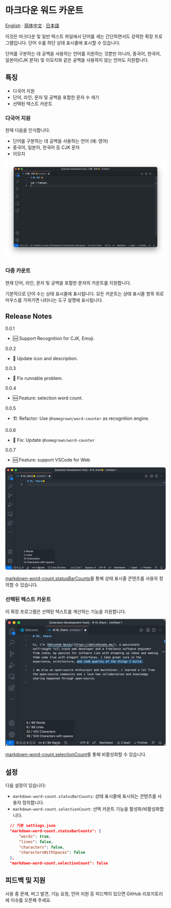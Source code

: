 # 마크다운 워드 카운트

[English](./README.md) ∙ [简体中文](./README.zh-CN.md) ∙ [日本語](./README.ja.md)

이것은 마크다운 및 일반 텍스트 파일에서 단어를 세는 간단하면서도 강력한 확장 프로그램입니다. 단어 수를 하단 상태 표시줄에 표시할 수 있습니다.

단어를 구분하는 데 공백을 사용하는 언어를 지원하는 것뿐만 아니라, 중국어, 한국어, 일본어(CJK 문자) 및 이모지와 같은 공백을 사용하지 않는 언어도 지원합니다.

## 특징

- 다국어 지원
- 단어, 라인, 문자 및 공백을 포함한 문자 수 세기
- 선택된 텍스트 카운트

### 다국어 지원

현재 다음을 인식합니다:

- 단어를 구분하는 데 공백을 사용하는 언어 (예: 영어)
- 중국어, 일본어, 한국어 등 CJK 문자
- 이모지

![CJK 및 이모지 지원](./screenshots/CJK.png)

### 다중 카운트

현재 단어, 라인, 문자 및 공백을 포함한 문자의 카운트를 지원합니다.

기본적으로 단어 수는 상태 표시줄에 표시됩니다. 모든 카운트는 상태 표시줄 항목 위로 마우스를 가져가면 나타나는 도구 설명에 표시됩니다.

## Release Notes

0.0.1  

- 🆕 Support Recognition for CJK, Emoji.

0.0.2

- 💬 Update icon and description.

0.0.3

- 🔧 Fix runnable problem.

0.0.4

- 🆕 Feature: selection word count.

0.0.5

- 🏗️ Refactor: Use `@homegrown/word-counter` as recognition engine.

0.0.6

- 🔧 Fix: Update `@homegrown/word-counter`

0.0.7

- 🆕 Feature: support VSCode for Web
  
![기본 효과](./screenshots/tooltip.png)

[markdown-word-count.statusBarCounts](#settings)를 통해 상태 표시줄 콘텐츠를 사용자 정의할 수 있습니다.

### 선택된 텍스트 카운트

이 확장 프로그램은 선택된 텍스트를 계산하는 기능을 지원합니다.

![선택 카운트](./screenshots/selection.png)

[markdown-word-count.selectionCount](#settings)를 통해 비활성화할 수 있습니다.

## 설정

다음 설정이 있습니다:

- `markdown-word-count.statusBarCounts`: 상태 표시줄에 표시되는 콘텐츠를 사용자 정의합니다.
- `markdown-word-count.selectionCount`: 선택 카운트 기능을 활성화/비활성화합니다.

```json
  // 기본 settings.json
  "markdown-word-count.statusBarCounts": {
      "words": true,
      "lines": false,
      "characters": false,
      "charactersWithSpaces": false
  },
  "markdown-word-count.selectionCount": false
  ```

## 피드백 및 지원

사용 중 문제, 버그 발견, 기능 요청, 언어 지원 등 피드백이 있으면 GitHub 리포지토리에 이슈를 오픈해 주세요.
